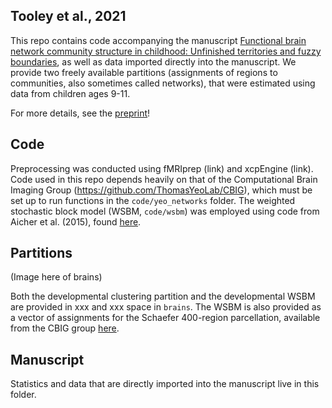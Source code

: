 
## Tooley et al., 2021

This repo contains code accompanying the manuscript [Functional brain network community structure in childhood: Unfinished territories and fuzzy boundaries](https://www.biorxiv.org/content/10.1101/2021.01.21.427677v1), as well as data imported directly into the manuscript. We provide two freely available partitions (assignments of regions to communities, also sometimes called networks), that were estimated using data from children ages 9-11.

For more details, see the [preprint](https://www.biorxiv.org/content/10.1101/2021.01.21.427677v1)!


## Code

Preprocessing was conducted using fMRIprep (link) and xcpEngine (link). Code used in this repo depends heavily on that of the Computational Brain Imaging Group (https://github.com/ThomasYeoLab/CBIG), which must be set up to run functions in the `code/yeo_networks` folder. The weighted stochastic block model (WSBM, `code/wsbm`) was employed using code from Aicher et al. (2015), found [here](https://aaronclauset.github.io/wsbm/).

## Partitions

(Image here of brains)

Both the developmental clustering partition and the developmental WSBM are provided in xxx and xxx space in `brains`. The WSBM is also provided as a vector of assignments for the Schaefer 400-region parcellation, available from the CBIG group [here](https://github.com/ThomasYeoLab/CBIG/tree/master/stable_projects/brain_parcellation/Schaefer2018_LocalGlobal).

## Manuscript

Statistics and data that are directly imported into the manuscript live in this folder.